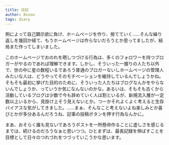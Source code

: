 ```yaml
---
title: 日記
author: 8ssou
tags: diary
---
```


例によって自己顕示欲に負け、ホームページを作り、捨てていく……そんな繰り返しを幾回か経て、もうホームページは作らないだろうとか思ってましたが、結局また作ってしまいました。

このホームページでおのれを晒しつづける行為は、多くのフォロワーを持つブロガーがやるのであれば理解できます。しかし、そういった一握りの人たち以外で、世の中に星の数程いるであろう普通のブロガーないしホームページの管理人みたいな人は、どうやってそのモチベーションを維持しているんでしょうかね。そもそも最初に挙げた目的のために、そういった人たちはブログなんかをやらないんでしょうか、っていうか気になんないのかな。あるいは、そもそも古くから活動しているブログは少数で今も辞めていく人は割といるが、新規流入層が一定数以上いるから、見掛け上そう見えないとか。つーかそれよくよく考えると生存バイアスな気がしてきました。……まぁ、そんなこと考えないよね楽しみとか喜びとかが多分あるんだろうね、記事の投稿ボタンを押す行為なんかに。

まあ、おそらく誰も見ないであろうポストを一所懸命作ることに虚しさを感じるまでは、続けるのだろうなぁと思いつつ。ひとまずは、最長記録を伸ばすことを目標として日々のつれづれをつづっていこうかな思います。
